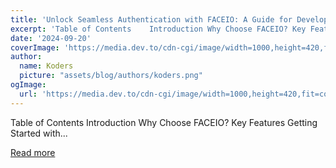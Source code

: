 ```yaml
---
title: 'Unlock Seamless Authentication with FACEIO: A Guide for Developers'
excerpt: 'Table of Contents    Introduction Why Choose FACEIO? Key Features  Getting Started with...'
date: '2024-09-20'
coverImage: 'https://media.dev.to/cdn-cgi/image/width=1000,height=420,fit=cover,gravity=auto,format=auto/https%3A%2F%2Fdev-to-uploads.s3.amazonaws.com%2Fuploads%2Farticles%2Fcsraiz0v5t9fka00mdc0.gif'
author:
  name: Koders
  picture: "assets/blog/authors/koders.png"
ogImage:
  url: 'https://media.dev.to/cdn-cgi/image/width=1000,height=420,fit=cover,gravity=auto,format=auto/https%3A%2F%2Fdev-to-uploads.s3.amazonaws.com%2Fuploads%2Farticles%2Fcsraiz0v5t9fka00mdc0.gif'
---
```


Table of Contents    Introduction Why Choose FACEIO? Key Features  Getting Started with...

[Read more](https://dev.to/vyan/unlock-seamless-authentication-with-faceio-a-guide-for-developers-36f6)
